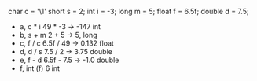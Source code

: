 char c = '\1'
short s = 2;
int i = -3;
long m = 5;
float f = 6.5f;
double d = 7.5;

- a, c \* i
  49 \* -3 -> -147 int
- b, s + m
  2 + 5 -> 5, long
- c, f / c
  6.5f / 49 -> 0.132 float
- d, d / s
  7.5 / 2 -> 3.75 double
- e, f - d
  6.5f - 7.5 -> -1.0 double
- f, int (f)
  6 int
